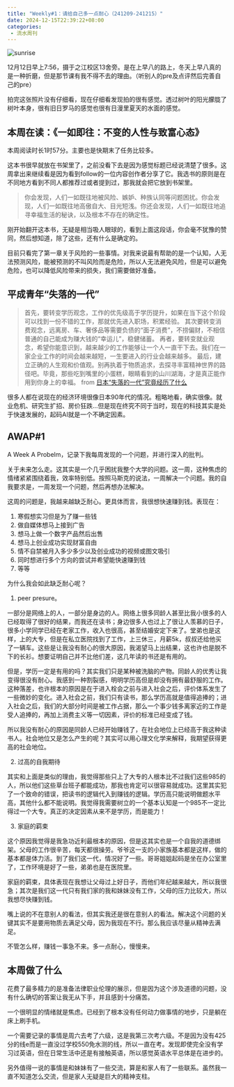 ```yaml
---
title: "Weekly#1：请给自己多一点耐心（241209-241215）"
date: 2024-12-15T22:39:22+08:00
categories:
 - 流水周刊
---
```


![sunrise](https://ad0e046.webp.li/sunrise.jpg)

12月12日早上7:56，摄于之江校区13舍旁。是在上早八的路上，冬天上早八真的是一种折磨，但是那节课有我不得不去的理由。（听别人的pre及点评然后完善自己的pre）

拍完这张照片没有仔细看，现在仔细看发现拍的很有感觉。透过树叶的阳光朦胧了树叶本身，很有旧日罗马的感觉也很有日漫里夏天的水面的感觉。

## 本周在读：《一如即往：不变的人性与致富心态》

本周阅读时长1时57分。主要也是快期末了任务比较多。

这本书很早就放在书架里了，之前没看下去是因为感觉标题已经说清楚了很多。这周拿出来继续看是因为看到follow的一位内容创作者分享了它。我选书的原则是在不同地方看到不同人都推荐过或者提到过，那我就会把它放到书架里。

>你会发现，人们一如既往地被风险、嫉妒、种族认同等问题困扰。你会发现，人们一如既往地高傲自大、目光短浅。你还会发现，人们一如既往地追寻幸福生活的秘诀，以及根本不存在的确定性。

刚开始翻开这本书，无疑是相当吸人眼球的，看到上面这段话，你会毫不犹豫的赞同，然后想知道，除了这些，还有什么是确定的。

目前只看完了第一章关于风险的一些事情。对我来说最有帮助的是一个认知，人无法预测风险，能被预测的不叫风险而是危险，所以人无法避免风险，但是可以避免危险，也可以降低风险带来的损失，我们需要做好准备。

## 平成青年“失落的一代”

>首先，要转变学历观念，工作的优先级高于学历提升，如果在当下这个阶段可以找到一份不错的工作，那就优先进入职场，积累经验。‍‍‍‍‍‍‍‍‍‍
>其次要转变消费观念，远离房、车、奢侈品等需要负债的“面子消费”，不捞偏财，不相信普通的自己能成为赚大钱的“幸运儿”，稳健储蓄。
>再者，要转变就业观念，希望你能意识到，越来越少的工作能够让一个人一直干下去。我们在一家企业工作的时间会越来越短，一生要进入的行业会越来越多。
>最后，建立正确的人生观和价值观。别再执着于物质追求，去探寻丰富精神世界的路径吧。毕竟，那些吃到嘴里的小蛋糕，眼睛看到的山川湖海，才是真正能作用到你身上的幸福。
>from [日本“失落的一代”究竟经历了什么](http://www.jpchinapress.com/static/content/sd/2024-12-09/1315808437628600320.html)

很多人都在说现在的经济环境很像日本90年代的情况。粗略地看，确实很像。就业危机、研究生扩招、房价狂跌...但是现在终究不同于当时，现在的科技其实是处于快速发展的，起码AI就是一个不确定因素。

## AWAP#1

A Week A Probelm，记录下我每周发现的一个问题，并进行深入的批判。

关于未来怎么走。这其实是一个几乎困扰我整个大学的问题。这一周，这种焦虑的情绪紧紧围绕着我，效率特别低。按照马斯克的说法，一周解决一个问题。我的自我要求是，一周发现一个问题，然后再想办法解决。

这周的问题是，我越来越缺乏耐心。更具体而言，我很想快速赚到钱。表现在：

1. 寒假想实习但是为了赚一些钱
2. 做自媒体想马上接到广告
3. 想马上做一个数字产品然后出售
4. 想马上创业成功实现财富自由
5. 情不自禁被月入多少多少以及创业成功的视频或图文吸引
6. 同时想进行多个方向的尝试并希望能快速赚到钱
7. 等等

为什么我会如此缺乏耐心呢？

1. peer presure。

一部分是网络上的人，一部分是身边的人。网络上很多同龄人甚至比我小很多的人已经取得了很好的结果，而我还在读书；身边很多人也过上了很让人羡慕的日子，很多小学同学已经在老家工作，收入也很高，甚至结婚安定下来了。堂弟也是这样，上的大专，但是在私立医院找到了工作，上三休三，月薪5k，叔叔还给他买了一辆车。这些是让我没有耐心的很大原因，我渴望马上出结果，这也许也是脱不下的长衫。想要证明自己并不比他们差，这几年读的书还是有用的。

但是，学历一定是有用的吗？其实我们只是某种被洗脑的产物。同龄人的优秀让我变得很没有耐心。我感到一种割裂感，明明学历高但是却没有拥有最舒服的工作。这种落差，也许根本的原因是在于进入栓会之前与进入社会之后，评价体系发生了一些微妙的变化。进入社会之前，我们只有读书，那么学历高就是值得追捧的；进入社会之后，我们的大部分时间是被工作占据，那么一个事少钱多离家近的工作是受人追捧的，再加上消费主义等一切因素，评价的标准已经变成了钱。

所以我没有耐心的原因是同龄人已经开始赚钱了，在社会地位上已经高于我这种读书人。社会地位又是怎么产生的呢？其实可以用心理文化学来解释，我期望获得更高的社会地位。

2. 过高的自我期待

其实和上面是类似的理由，我觉得那些只上了大专的人根本比不过我们这些985的人，所以他们这些草台班子都能成功，那我也肯定可以很容易就成功。这里其实犯了一个致命的错误，把读书的逻辑代入到赚钱的逻辑。学历高只能说明做题水平高，其他什么都不能说明。我觉得我需要树立的一个基本认知是一个985不一定比得过一个大专。真正的决定因素从来不是学历，而是能力！

3. 家庭的羁束

这个原因我觉得是我急功近利最根本的原因，但是这其实也是一个自我的道德绑架。父母的工作很辛苦，每天都很操劳。爷爷这一支的小家族基本都是这样，做的基本都是体力活。到了我们这一代，情况好了一些。哥哥姐姐起码是坐在办公室里了，工作环境是好了一些，弟弟也是在医院里。

家庭的羁束，具体表现在我想让父母过上好日子，而他们年纪越来越大，所以我很急；其次是我们这一代只有我们家的我和妹妹没有工作，父母的压力比较大，所以我想尽快赚到钱。

嘴上说的不在意别人的看法，但其实我还是很在意别人的看法。解决这个问题的关键其实不是要用物质去满足父母，因为我现在不行。那么我应该尽量从精神去满足。

不管怎么样，赚钱一事急不来。多一点耐心，慢慢来。

## 本周做了什么

花费了最多精力的是准备法律职业伦理的展示，但是因为这个涉及道德的问题，没有什么确切的答案让我无从下手，并且感到十分痛苦。

一个很明显的情绪就是焦虑。已经到了根本没有任何动力做事情的地步，只是躺在床上刷手机。

一个需要记录的事情是周六去考了六级，这是我第三次考六级。不是因为没有425分的线e而是一直没过学校550免水测的线，所以一直在考。发现即使完全没有学习过英语，但在日常生活中还是有接触英语，所以感觉英语水平总体是在进步的。

另外值得一说的事情是和妹妹有了一些交流，算是和家人有了一些联系。虽然我一直不知道怎么交流，但是家人无疑是巨大的精神支柱。
